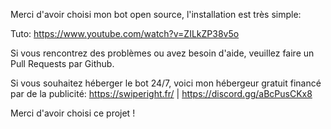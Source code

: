 Merci d'avoir choisi mon bot open source, l'installation est très simple:

Tuto: https://www.youtube.com/watch?v=ZILkZP38v5o

Si vous rencontrez des problèmes ou avez besoin d'aide, veuillez faire un Pull Requests par Github.

Si vous souhaitez héberger le bot 24/7, voici mon hébergeur gratuit financé par de la publicité: https://swiperight.fr/ | https://discord.gg/aBcPusCKx8

Merci d'avoir choisi ce projet !
